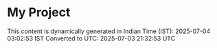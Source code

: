 # My Project

This content is dynamically generated in Indian Time (IST): 2025-07-04 03:02:53 IST
Converted to UTC: 2025-07-03 21:32:53 UTC
